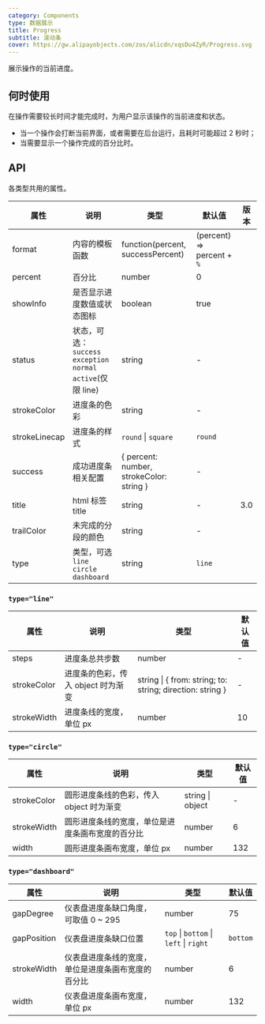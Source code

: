 ```yaml
---
category: Components
type: 数据展示
title: Progress
subtitle: 滚动条
cover: https://gw.alipayobjects.com/zos/alicdn/xqsDu4ZyR/Progress.svg
---
```


展示操作的当前进度。

## 何时使用

在操作需要较长时间才能完成时，为用户显示该操作的当前进度和状态。

- 当一个操作会打断当前界面，或者需要在后台运行，且耗时可能超过 2 秒时；
- 当需要显示一个操作完成的百分比时。

## API

各类型共用的属性。

| 属性 | 说明 | 类型 | 默认值 | 版本 |
| --- | --- | --- | --- | --- |
| format | 内容的模板函数 | function(percent, successPercent) | (percent) => percent + `%` |  |
| percent | 百分比 | number | 0 |  |
| showInfo | 是否显示进度数值或状态图标 | boolean | true |  |
| status | 状态，可选：`success` `exception` `normal` `active`(仅限 line) | string | - |  |
| strokeColor | 进度条的色彩 | string | - |  |
| strokeLinecap | 进度条的样式 | `round` \| `square` | `round` |  |
| success | 成功进度条相关配置 | { percent: number, strokeColor: string } | - |  |
| title | html 标签 title | string | - | 3.0 |
| trailColor | 未完成的分段的颜色 | string | - |  |
| type | 类型，可选 `line` `circle` `dashboard` | string | `line` |  |

### `type="line"`

| 属性 | 说明 | 类型 | 默认值 |
| --- | --- | --- | --- |
| steps | 进度条总共步数 | number | - |
| strokeColor | 进度条的色彩，传入 object 时为渐变 | string \| { from: string; to: string; direction: string } | - |
| strokeWidth | 进度条线的宽度，单位 px | number | 10 |

### `type="circle"`

| 属性        | 说明                                             | 类型             | 默认值 |
| ----------- | ------------------------------------------------ | ---------------- | ------ |
| strokeColor | 圆形进度条线的色彩，传入 object 时为渐变         | string \| object | -      |
| strokeWidth | 圆形进度条线的宽度，单位是进度条画布宽度的百分比 | number           | 6      |
| width       | 圆形进度条画布宽度，单位 px                      | number           | 132    |

### `type="dashboard"`

| 属性 | 说明 | 类型 | 默认值 |
| --- | --- | --- | --- |
| gapDegree | 仪表盘进度条缺口角度，可取值 0 ~ 295 | number | 75 |
| gapPosition | 仪表盘进度条缺口位置 | `top` \| `bottom` \| `left` \| `right` | `bottom` |
| strokeWidth | 仪表盘进度条线的宽度，单位是进度条画布宽度的百分比 | number | 6 |
| width | 仪表盘进度条画布宽度，单位 px | number | 132 |
